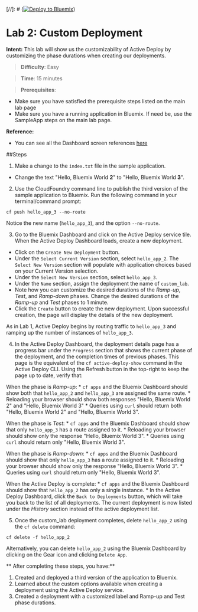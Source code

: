[//]: # ([![Deploy to Bluemix](https://bluemix.net/deploy/button.png)](https://bluemix.net/deploy?repository=https://github.com/IBM-Bluemix/active-deploy-lab))

# Lab 2: Custom Deployment

**Intent:** This lab will show us the customizability of Active Deploy by customizing the phase durations when creating our deployments.

> **Difficulty**: Easy

> **Time**: 15 minutes

> **Prerequisites**:
- Make sure you have satisfied the prerequisite steps listed on the main lab page
- Make sure you have a running application in Bluemix. If need be, use the SampleApp steps on the main lab page.

**Reference:**
* You can see all the Dashboard screen references [here](https://github.com/IBM-Bluemix/active-deploy/tree/master/labs/ActiveDeployUsageLabs-Dashboard-Screens.md)

##Steps

1. Make a change to the `index.txt` file in the sample application.
  * Change the text "Hello, Bluemix World **2**" to "Hello, Bluemix World **3**".

2. Use the CloudFoundry command line to publish the third version of the sample application to Bluemix. Run the following command in your terminal/command prompt:

  `cf push hello_app_3 --no-route`

  Notice the new name (`hello_app_3`), and the option `--no-route`.

3. Go to the Bluemix Dashboard and click on the Active Deploy service tile. When the Active Deploy Dashboard loads, create a new deployment.
  * Click on the `Create New Deployment` button.
  * Under the `Select Current Version` section, select `hello_app_2`. The `Select New Version` section will populate with application choices based on your Current Version selection.
  * Under the `Select New Version` section, select `hello_app_3`.
  * Under the `Name` section, assign the deployment the name of `custom_lab`.
  * Note how you can customize the desired durations of the _Ramp-up_, _Test_, and _Ramp-down_ phases. Change the desired durations of the _Ramp-up_ and _Test_ phases to 1 minute.
  * Click the `Create` button to create the new deployment. Upon successful creation, the page will display the details of the new deployment.

  As in Lab 1, Active Deploy begins by routing traffic to `hello_app_3` and ramping up the number of instances of `hello_app_3`.

4. In the Active Deploy Dashboard, the deployment details page has a progress bar under the `Progress` section that shows the current phase of the deployment, and the completion times of previous phases. This page is the equivalent of the `cf active-deploy-show` command in the Active Deploy CLI. Using the Refresh button in the top-right to keep the page up to date, verify that:

  When the phase is _Ramp-up_:
    * `cf apps` and the Bluemix Dashboard should show both that `hello_app_2` and `hello_app_3` are assigned the same route.
    * Reloading your browser should show both responses "Hello, Bluemix World 2" and "Hello, Bluemix World 3"
    * Queries using `curl` should return both "Hello, Bluemix World 2" and "Hello, Bluemix World 3".

  When the phase is _Test_:
    * `cf apps` and the Bluemix Dashboard should show that only `hello_app_3` has a route assigned to it.
    * Reloading your browser should show only the response "Hello, Bluemix World 3".
    * Queries using `curl` should return only "Hello, Bluemix World 3".

  When the phase is _Ramp-down_:
    * `cf apps` and the Bluemix Dashboard should show that only `hello_app_3` has a route assigned to it.
    * Reloading your browser should show only the response "Hello, Bluemix World 3".
    * Queries using `curl` should return only "Hello, Bluemix World 3".

  When the Active Deploy is complete:
    * `cf apps` and the Bluemix Dashboard should show that `hello_app_2` has only a single instance.
    * In the Active Deploy Dashboard, click the `Back to Deployments` button, which will take you back to the list of all deployments. The current deployment is now listed under the _History_ section instead of the active deployment list.

5. Once the custom_lab deployment completes, delete `hello_app_2` using the `cf delete` command:

  `cf delete -f hello_app_2`

Alternatively, you can delete `hello_app_2` using the Bluemix Dashboard by clicking on the Gear icon and clicking `Delete App`.

** After completing these steps, you have:**
1. Created and deployed a third version of the application to Bluemix.
2. Learned about the custom options available when creating a deployment using the Active Deploy service.
3. Created a deployment with a customized label and Ramp-up and Test phase durations.
